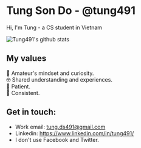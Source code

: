 # Tung Son Do - @tung491

Hi, I'm Tung - a CS student in Vietnam

![Tung491's github stats](https://github-readme-stats.vercel.app/api?username=tung491&theme=tokyonight&show_icons=true)

## My values
🍏 Amateur's mindset and curiosity. <br>
🤓 Shared understanding and experiences. <br>
🤠 Patient. <br>
🙏 Consistent. <br>

## Get in touch:
- Work email: tung.ds491@gmail.com
- Linkedin: https://www.linkedin.com/in/tung491/
- I don't use Facebook and Twitter.
